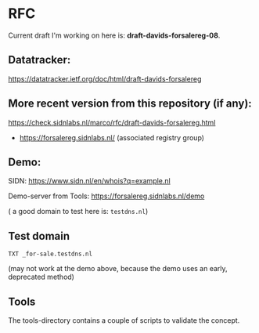 # RFC

Current draft I'm working on here is: **draft-davids-forsalereg-08**.

## Datatracker:

https://datatracker.ietf.org/doc/html/draft-davids-forsalereg

## More recent version from this repository (if any):

https://check.sidnlabs.nl/marco/rfc/draft-davids-forsalereg.html
* https://forsalereg.sidnlabs.nl/ (associated registry group)

## Demo:

SIDN: https://www.sidn.nl/en/whois?q=example.nl

Demo-server from Tools: https://forsalereg.sidnlabs.nl/demo

( a good domain to test here is: `testdns.nl`)

## Test domain

`TXT _for-sale.testdns.nl`

(may not work at the demo above, because the demo uses an early, deprecated method)

## Tools

The tools-directory contains a couple of scripts to validate the concept.
